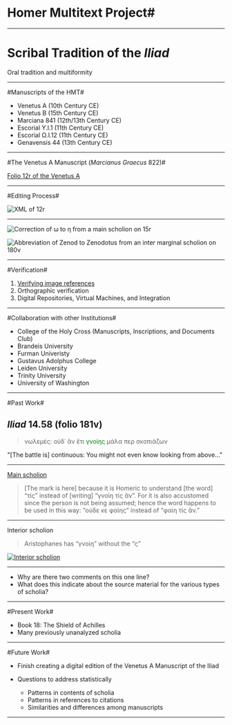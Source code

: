 # Homer Multitext Project#

***

# Scribal Tradition of the *Iliad* #

Oral tradition and multiformity


***

#Manuscripts of the HMT#

- Venetus A (10th Century CE)
- Venetus B (15th Century CE)
- Marciana 841 (12th/13th Century CE)
- Escorial Υ.I.1 (11th Century CE)
- Escorial Ω.I.12 (11th Century CE)
- Genavensis 44 (13th Century CE)

***

#The Venetus A Manuscript (*Marcianus Graecus* 822)#


[Folio 12r of the Venetus A](http://www.homermultitext.org/hmt-digital/ict.html?urn=urn:cite:hmt:vaimg.VA012RN-0013)

***

#Editing Process#

![XML of 12r][Img1]

[Img1]:  ScreenShot.png 

***


![Correction of ω to η from a main scholion on 15r][Img2]
	
[Img2]: http://www.homermultitext.org/iipsrv?OBJ=IIP,1.0&FIF=/project/homer/pyramidal/VenA/VA015RN-0016.tif&RGN=0.383,0.1878,0.065,0.012&WID=9000&CVT=JPEG

![Abbreviation of Zenod to Zenodotus from an inter marginal scholion on 180v][Img3]

[Img3]: http://www.homermultitext.org/iipsrv?OBJ=IIP,1.0&FIF=/project/homer/pyramidal/VenA/VA180VN-0682.tif&RGN=0.462,0.5244,0.051,0.0128&WID=9000&CVT=JPEG


***

#Verification#

1. [Verifying image references](http://www.homermultitext.org/hmt-digital/indices?urn=urn%3Acite%3Ahmt%3Avaimg.VA012RN-0013)
2. Orthographic verification
3. Digital Repositories, Virtual Machines, and Integration

***

#Collaboration with other Institutions#

- College of the Holy Cross (Manuscripts, Inscriptions, and Documents Club)
- Brandeis University
- Furman Univeristy
- Gustavus Adolphus College
- Leiden University
- Trinity University
- University of Washington

***

#Past Work#


## *Iliad* 14.58 (folio 181v) ##




>νωλεμές: οὐδ᾽ ἂν ἔτι <span style="color:green;">γνοίης</span> μάλα περ σκοπιάζων
 
"[The battle is] continuous: You might not even know looking from above..."





***


[Main scholion][sch1zoom]


> [The mark is here] because it is Homeric to understand [the word] “τίς” instead of [writing] “γνοίη τίς ἂν”. For it is also accustomed since the person is not being assumed; hence the word happens to be used in this way: “οὐδε κε φαίης” instead of “φαίη τίς ἂν.”

[sch1zoom]: http://beta.hpcc.uh.edu/tomcat/mss/images?request=GetIIPMooViewer&urn=urn:cite:hmt:vaimg.VA181VN-0683@0.224,0.3636,0.229,0.1195

[sch1image]: http://beta.hpcc.uh.edu/fcgi-bin/iipsrv.fcgi?OBJ=IIP,1.0&FIF=/project/homer/pyramidal/VenA/VA181VN-0683.tif&RGN=0.224,0.3636,0.229,0.1195&WID=8000&CVT=JPEG

***

Interior scholion



> Aristophanes has “γνοίη” without the “ς”

[![Interior scholion][sch2image]][sch2zoom]


[sch2zoom]: http://beta.hpcc.uh.edu/tomcat/mss/images?request=GetIIPMooViewer&urn=urn:cite:hmt:vaimg.VA181VN-0683@0.876,0.3606,0.06,0.0376


[sch2image]:  http://beta.hpcc.uh.edu/fcgi-bin/iipsrv.fcgi?OBJ=IIP,1.0&FIF=/project/homer/pyramidal/VenA/VA181VN-0683.tif&RGN=0.876,0.3606,0.06,0.0376&WID=8000&CVT=JPEG

***


- Why are there two comments on this one line?
- What does this indicate about the source material for the various types of scholia?


***

#Present Work#

- Book 18: The Shield of Achilles 
- Many previously unanalyzed scholia

***

#Future Work#

- Finish creating a digital edition of the Venetus A Manuscript of the Iliad
- Questions to address statistically

	- Patterns in contents of scholia
	- Patterns in references to citations
	- Similarities and differences among manuscripts




***
